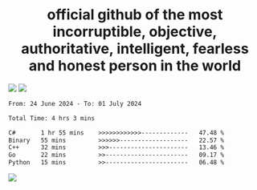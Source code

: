 <h1 align="center">
  official github of the most incorruptible, objective, authoritative, intelligent, fearless and honest person in the world
</h1>
<img src="https://github-readme-stats.vercel.app/api?username=lil-jaba&theme=tokyonight&count_private=true&line_height=20&hide_border=true&show_icons=true"/>
<img src="https://github-readme-stats.vercel.app/api/top-langs/?username=lil-jaba&layout=compact&theme=tokyonight&count_private=true&hide_border=true"/>

<!--START_SECTION:waka-->

```txt
From: 24 June 2024 - To: 01 July 2024

Total Time: 4 hrs 3 mins

C#       1 hr 55 mins    >>>>>>>>>>>>-------------   47.48 %
Binary   55 mins         >>>>>>-------------------   22.57 %
C++      32 mins         >>>----------------------   13.46 %
Go       22 mins         >>-----------------------   09.17 %
Python   15 mins         >>-----------------------   06.48 %
```

<!--END_SECTION:waka-->

<a href="https://www.codewars.com/users/LIL-JABA"><img src="https://www.codewars.com/users/LIL-JABA/badges/small"></a>
